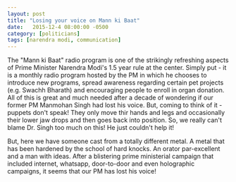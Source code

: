 ```yaml
---
layout: post
title: "Losing your voice on Mann ki Baat"
date:   2015-12-4 08:00:00 -0500
category: [politicians]
tags: [narendra modi, communication]
---
```



The "Mann ki Baat" radio program is one of the strikingly refreshing aspects of Prime Minister Narendra Modi's 1.5 year rule at the center. Simply put - it is a monthly radio program hosted by the PM in which he chooses to introduce new programs, spread awareness regarding certain pet projects (e.g. Swachh Bharath) and encouraging people to enroll in organ donation. All of this is great and much needed after a decade of wondering if our former PM Manmohan Singh had lost his voice. But,
coming to think of it - puppets don't speak! They only move thir hands and legs and occasionally their lower jaw drops and then goes back into position. So, we really can't blame Dr. Singh too much on this! He just couldn't help it! 

But, here we have someone cast from a totally different metal. A metal that has been hardened by the school of hard knocks. An orator par-excellent and a man with ideas. After a blistering prime ministerial campaign that included internet, whatsapp, door-to-door and even holographic campaigns, it seems that our PM has lost his voice! 

